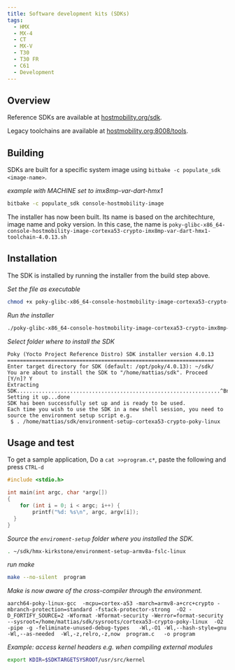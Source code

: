 ```yaml
---
title: Software development kits (SDKs)
tags:
  - HMX
  - MX-4
  - CT
  - MX-V
  - T30
  - T30 FR
  - C61
  - Development
---
```


## Overview

Reference SDKs are available at 
[hostmobility.org/sdk](https://hostmobility.org/sdk). 

Legacy toolchains are available at [hostmobility.org:8008/tools](http://hostmobility.org:8008/tools/).

## Building

SDKs are built for a specific system image using `bitbake -c populate_sdk <image-name>`.

*example with MACHINE set to imx8mp-var-dart-hmx1*
```bash
bitbake -c populate_sdk console-hostmobility-image
```

The installer has now been built. Its name is based on the architechture, image name and poky
version. In this case, the name is
`poky-glibc-x86_64-console-hostmobility-image-cortexa53-crypto-imx8mp-var-dart-hmx1-toolchain-4.0.13.sh`

## Installation

The SDK is installed by running the installer from the build step above. 


*Set the file as executable*
```bash
chmod +x poky-glibc-x86_64-console-hostmobility-image-cortexa53-crypto-imx8mp-var-dart-hmx1-toolchain-4.0.13.sh 
```

*Run the installer*
```bash
./poky-glibc-x86_64-console-hostmobility-image-cortexa53-crypto-imx8mp-var-dart-hmx1-toolchain-4.0.13.sh 
```


*Select folder where to install the SDK*
``` 
Poky (Yocto Project Reference Distro) SDK installer version 4.0.13
==================================================================
Enter target directory for SDK (default: /opt/poky/4.0.13): ~/sdk/
You are about to install the SDK to "/home/mattias/sdk". Proceed [Y/n]? Y
Extracting SDK.................................................................^Bn................................................................................................................................................................done
Setting it up...done
SDK has been successfully set up and is ready to be used.
Each time you wish to use the SDK in a new shell session, you need to source the environment setup script e.g.
 $ . /home/mattias/sdk/environment-setup-cortexa53-crypto-poky-linux
```

## Usage and test

To get a sample application, Do a `cat >>program.c*`, paste the following and press `CTRL-d`

```C
#include <stdio.h>

int main(int argc, char *argv[])
{
    for (int i = 0; i < argc; i++) {
        printf("%d: %s\n", argc, argv[i]);
  }
}
```


*Source the `enviroment-setup` folder where you installed the SDK.*

```bash
. ~/sdk/hmx-kirkstone/environment-setup-armv8a-fslc-linux 
```

*run make*
```bash
make --no-silent  program
```
*Make is now aware of the cross-compiler through the environment.*
```
aarch64-poky-linux-gcc  -mcpu=cortex-a53 -march=armv8-a+crc+crypto -mbranch-protection=standard -fstack-protector-strong  -O2 -D_FORTIFY_SOURCE=2 -Wformat -Wformat-security -Werror=format-security --sysroot=/home/mattias/sdk/sysroots/cortexa53-crypto-poky-linux  -O2 -pipe -g -feliminate-unused-debug-types   -Wl,-O1 -Wl,--hash-style=gnu -Wl,--as-needed  -Wl,-z,relro,-z,now  program.c   -o program
```

*Example: access kernel headers e.g. when compiling external modules*
```bash
export KDIR=$SDKTARGETSYSROOT/usr/src/kernel
```

